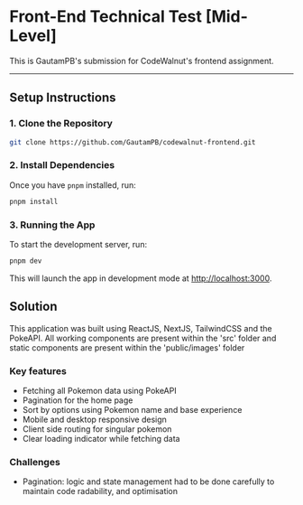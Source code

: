 # Front-End Technical Test [Mid-Level]

This is GautamPB's submission for CodeWalnut's frontend assignment.

---

## Setup Instructions

### 1. Clone the Repository

```bash
git clone https://github.com/GautamPB/codewalnut-frontend.git
```

### 2. Install Dependencies

Once you have `pnpm` installed, run:

```bash
pnpm install
```

### 3. Running the App

To start the development server, run:

```bash
pnpm dev
```

This will launch the app in development mode at [http://localhost:3000](http://localhost:3000).

## Solution

This application was built using ReactJS, NextJS, TailwindCSS and the PokeAPI. All working components are present within the 'src' folder and static components are present within the 'public/images' folder

### Key features

-   Fetching all Pokemon data using PokeAPI
-   Pagination for the home page
-   Sort by options using Pokemon name and base experience
-   Mobile and desktop responsive design
-   Client side routing for singular pokemon
-   Clear loading indicator while fetching data

### Challenges

-   Pagination: logic and state management had to be done carefully to maintain code radability, and optimisation
